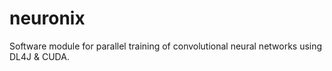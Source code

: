 # neuronix
Software module for parallel training of convolutional neural networks using DL4J &amp; CUDA.
